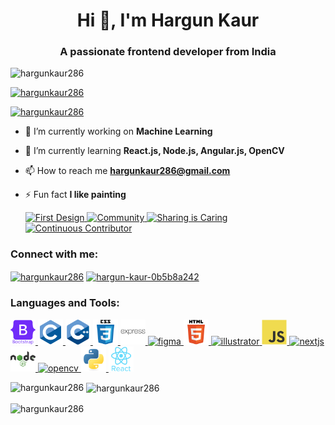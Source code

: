 <h1 align="center">Hi 👋, I'm Hargun Kaur</h1>
<h3 align="center">A passionate frontend developer from India</h3>


<p align="left"> <img src="https://komarev.com/ghpvc/?username=hargunkaur286&label=Profile%20views&color=0e75b6&style=flat" alt="hargunkaur286" /> </p>

<p align="left"> <a href="https://github.com/ryo-ma/github-profile-trophy"><img src="https://github-profile-trophy.vercel.app/?username=hargunkaur286" alt="hargunkaur286" /></a> </p>

<p align="left"> <a href="https://twitter.com/hargunkaur286" target="blank"><img src="https://img.shields.io/twitter/follow/hargunkaur286?logo=twitter&style=for-the-badge" alt="hargunkaur286" /></a> </p>

- 🔭 I’m currently working on **Machine Learning**

- 🌱 I’m currently learning **React.js, Node.js, Angular.js, OpenCV**

- 📫 How to reach me **hargunkaur286@gmail.com**

- ⚡ Fun fact **I like painting**

   <a href= "https://meshery.layer5.io/user/2d7df104-da82-4618-a8be-7bf9e03dc86c?tab=badges">
    <img width="200px" height="280px" src = "https://badges.layer5.io/assets/badges/first-design/first-design.png" alt = "First Design" />
  </a >

    <a href= "https://meshery.layer5.io/user/2d7df104-da82-4618-a8be-7bf9e03dc86c?tab=badges">
    <img width="200px" height="280px" src = "https://badges.layer5.io/assets/badges/community/community.png" alt = "Community" />
  </a >

   <a href= "https://meshery.layer5.io/user/2d7df104-da82-4618-a8be-7bf9e03dc86c?tab=badges&badge=first-share" >
    <img width="200px" height="224px" src = "https://badges.layer5.io/assets/badges/first-share/first-share.png" alt = "Sharing is Caring" />
  </a >

   <a href= "https://meshery.layer5.io/user/2d7df104-da82-4618-a8be-7bf9e03dc86c?tab=badges&badge=continuous-contributor" >
    <img width="200px" height="224px" src = "https://badges.layer5.io/assets/badges/continuous-contributor/continuous-contributor.png" alt = "Continuous Contributor" />
  </a >

<h3 align="left">Connect with me:</h3>
<p align="left">
<a href="https://twitter.com/hargunkaur286" target="blank"><img align="center" src="https://raw.githubusercontent.com/rahuldkjain/github-profile-readme-generator/master/src/images/icons/Social/twitter.svg" alt="hargunkaur286" height="30" width="40" /></a>
<a href="https://linkedin.com/in/hargun-kaur-0b5b8a242" target="blank"><img align="center" src="https://raw.githubusercontent.com/rahuldkjain/github-profile-readme-generator/master/src/images/icons/Social/linked-in-alt.svg" alt="hargun-kaur-0b5b8a242" height="30" width="40" /></a>
</p>

<h3 align="left">Languages and Tools:</h3>
<p align="left"> <a href="https://getbootstrap.com" target="_blank" rel="noreferrer"> <img src="https://raw.githubusercontent.com/devicons/devicon/master/icons/bootstrap/bootstrap-plain-wordmark.svg" alt="bootstrap" width="40" height="40"/> </a> <a href="https://www.cprogramming.com/" target="_blank" rel="noreferrer"> <img src="https://raw.githubusercontent.com/devicons/devicon/master/icons/c/c-original.svg" alt="c" width="40" height="40"/> </a> <a href="https://www.w3schools.com/cpp/" target="_blank" rel="noreferrer"> <img src="https://raw.githubusercontent.com/devicons/devicon/master/icons/cplusplus/cplusplus-original.svg" alt="cplusplus" width="40" height="40"/> </a> <a href="https://www.w3schools.com/css/" target="_blank" rel="noreferrer"> <img src="https://raw.githubusercontent.com/devicons/devicon/master/icons/css3/css3-original-wordmark.svg" alt="css3" width="40" height="40"/> </a> <a href="https://expressjs.com" target="_blank" rel="noreferrer"> <img src="https://raw.githubusercontent.com/devicons/devicon/master/icons/express/express-original-wordmark.svg" alt="express" width="40" height="40"/> </a> <a href="https://www.figma.com/" target="_blank" rel="noreferrer"> <img src="https://www.vectorlogo.zone/logos/figma/figma-icon.svg" alt="figma" width="40" height="40"/> </a> <a href="https://www.w3.org/html/" target="_blank" rel="noreferrer"> <img src="https://raw.githubusercontent.com/devicons/devicon/master/icons/html5/html5-original-wordmark.svg" alt="html5" width="40" height="40"/> </a> <a href="https://www.adobe.com/in/products/illustrator.html" target="_blank" rel="noreferrer"> <img src="https://www.vectorlogo.zone/logos/adobe_illustrator/adobe_illustrator-icon.svg" alt="illustrator" width="40" height="40"/> </a> <a href="https://developer.mozilla.org/en-US/docs/Web/JavaScript" target="_blank" rel="noreferrer"> <img src="https://raw.githubusercontent.com/devicons/devicon/master/icons/javascript/javascript-original.svg" alt="javascript" width="40" height="40"/> </a> <a href="https://nextjs.org/" target="_blank" rel="noreferrer"> <img src="https://cdn.worldvectorlogo.com/logos/nextjs-2.svg" alt="nextjs" width="40" height="40"/> </a> <a href="https://nodejs.org" target="_blank" rel="noreferrer"> <img src="https://raw.githubusercontent.com/devicons/devicon/master/icons/nodejs/nodejs-original-wordmark.svg" alt="nodejs" width="40" height="40"/> </a> <a href="https://opencv.org/" target="_blank" rel="noreferrer"> <img src="https://www.vectorlogo.zone/logos/opencv/opencv-icon.svg" alt="opencv" width="40" height="40"/> </a> <a href="https://www.python.org" target="_blank" rel="noreferrer"> <img src="https://raw.githubusercontent.com/devicons/devicon/master/icons/python/python-original.svg" alt="python" width="40" height="40"/> </a> <a href="https://reactjs.org/" target="_blank" rel="noreferrer"> <img src="https://raw.githubusercontent.com/devicons/devicon/master/icons/react/react-original-wordmark.svg" alt="react" width="40" height="40"/> </a> </p>

<p><img align="left" src="https://github-readme-stats.vercel.app/api/top-langs?username=hargunkaur286&show_icons=true&locale=en&layout=compact" alt="hargunkaur286" /></p>

<p>&nbsp;<img align="center" src="https://github-readme-stats.vercel.app/api?username=hargunkaur286&show_icons=true&locale=en" alt="hargunkaur286" /></p>

<p><img align="center" src="https://github-readme-streak-stats.herokuapp.com/?user=hargunkaur286&" alt="hargunkaur286" /></p>

